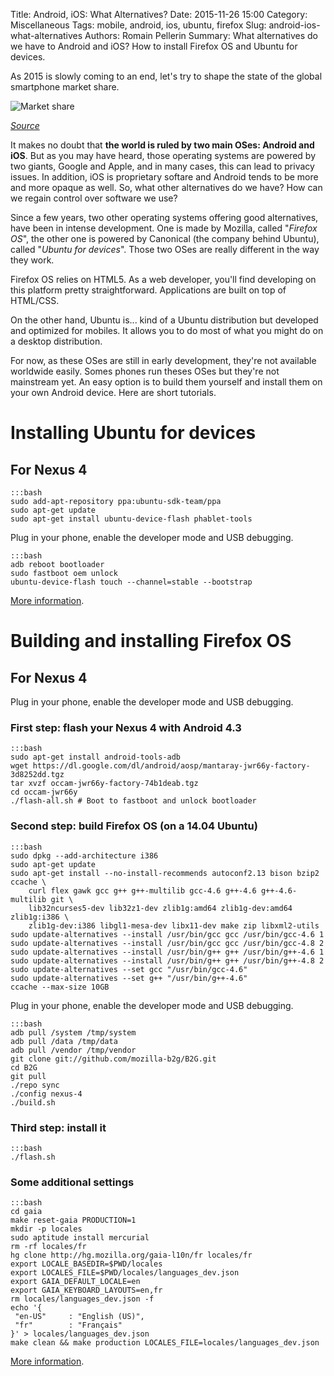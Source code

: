 Title: Android, iOS: What Alternatives?
Date: 2015-11-26 15:00
Category: Miscellaneous
Tags: mobile, android, ios, ubuntu, firefox
Slug: android-ios-what-alternatives
Authors: Romain Pellerin
Summary: What alternatives do we have to Android and iOS? How to install Firefox OS and Ubuntu for devices.

As 2015 is slowly coming to an end, let's try to shape the state of the global smartphone market share.

![Market share]({filename}/images/chart-ww-smartphone-os-market-share.png)

*[Source](http://www.idc.com/prodserv/smartphone-os-market-share.jsp)*

It makes no doubt that **the world is ruled by two main OSes: Android and iOS**. But as you may have heard, those operating systems are powered by two giants, Google and Apple, and in many cases, this can lead to privacy issues. In addition, iOS is proprietary softare and Android tends to be more and more opaque as well. So, what other alternatives do we have? How can we regain control over software we use?

Since a few years, two other operating systems offering good alternatives, have been in intense development. One is made by Mozilla, called "*Firefox OS*", the other one is powered by Canonical (the company behind Ubuntu), called "*Ubuntu for devices*". Those two OSes are really different in the way they work.

Firefox OS relies on HTML5. As a web developer, you'll find developing on this platform pretty straightforward. Applications are built on top of HTML/CSS.

On the other hand, Ubuntu is... kind of a Ubuntu distribution but developed and optimized for mobiles. It allows you to do most of what you might do on a desktop distribution.

For now, as these OSes are still in early development, they're not available worldwide easily. Somes phones run theses OSes but they're not mainstream yet. An easy option is to build them yourself and install them on your own Android device. Here are short tutorials.

# Installing Ubuntu for devices

## For Nexus 4

    :::bash
    sudo add-apt-repository ppa:ubuntu-sdk-team/ppa
    sudo apt-get update
    sudo apt-get install ubuntu-device-flash phablet-tools
    
Plug in your phone, enable the developer mode and USB debugging.

    :::bash
    adb reboot bootloader
    sudo fastboot oem unlock
    ubuntu-device-flash touch --channel=stable --bootstrap

[More information](https://developer.ubuntu.com/en/start/ubuntu-for-devices/installing-ubuntu-for-devices/).

# Building and installing Firefox OS

## For Nexus 4

Plug in your phone, enable the developer mode and USB debugging.

### First step: flash your Nexus 4 with Android 4.3

    :::bash
    sudo apt-get install android-tools-adb
    wget https://dl.google.com/dl/android/aosp/mantaray-jwr66y-factory-3d8252dd.tgz
    tar xvzf occam-jwr66y-factory-74b1deab.tgz
    cd occam-jwr66y
    ./flash-all.sh # Boot to fastboot and unlock bootloader

### Second step: build Firefox OS (on a 14.04 Ubuntu)

    :::bash
    sudo dpkg --add-architecture i386
    sudo apt-get update
    sudo apt-get install --no-install-recommends autoconf2.13 bison bzip2 ccache \
        curl flex gawk gcc g++ g++-multilib gcc-4.6 g++-4.6 g++-4.6-multilib git \
        lib32ncurses5-dev lib32z1-dev zlib1g:amd64 zlib1g-dev:amd64 zlib1g:i386 \
        zlib1g-dev:i386 libgl1-mesa-dev libx11-dev make zip libxml2-utils
    sudo update-alternatives --install /usr/bin/gcc gcc /usr/bin/gcc-4.6 1
    sudo update-alternatives --install /usr/bin/gcc gcc /usr/bin/gcc-4.8 2
    sudo update-alternatives --install /usr/bin/g++ g++ /usr/bin/g++-4.6 1
    sudo update-alternatives --install /usr/bin/g++ g++ /usr/bin/g++-4.8 2
    sudo update-alternatives --set gcc "/usr/bin/gcc-4.6"
    sudo update-alternatives --set g++ "/usr/bin/g++-4.6"
    ccache --max-size 10GB

Plug in your phone, enable the developer mode and USB debugging.

    :::bash
    adb pull /system /tmp/system
    adb pull /data /tmp/data
    adb pull /vendor /tmp/vendor
    git clone git://github.com/mozilla-b2g/B2G.git
    cd B2G
    git pull
    ./repo sync
    ./config nexus-4
    ./build.sh

### Third step: install it
    
    :::bash
    ./flash.sh

### Some additional settings

    :::bash
    cd gaia
    make reset-gaia PRODUCTION=1
    mkdir -p locales
    sudo aptitude install mercurial
    rm -rf locales/fr
    hg clone http://hg.mozilla.org/gaia-l10n/fr locales/fr
    export LOCALE_BASEDIR=$PWD/locales
    export LOCALES_FILE=$PWD/locales/languages_dev.json
    export GAIA_DEFAULT_LOCALE=en
    export GAIA_KEYBOARD_LAYOUTS=en,fr
    rm locales/languages_dev.json -f
    echo '{
     "en-US"     : "English (US)",
     "fr"        : "Français"
    }' > locales/languages_dev.json
    make clean && make production LOCALES_FILE=locales/languages_dev.json

[More information](https://developer.mozilla.org/en-US/Firefox_OS/Building_and_installing_Firefox_OS).